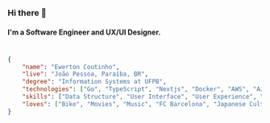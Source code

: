 ### Hi there 👋

#### I'm a Software Engineer and UX/UI Designer.

#

```JSON
{
    "name": "Ewerton Coutinho",
    "live": "João Pessoa, Paraíba, BR",
    "degree": "Information Systems at UFPB",
    "technologies": ["Go", "TypeScript", "Nextjs", "Docker", "AWS", "Azure"],
    "skills": ["Data Structure", "User Interface", "User Experience", "Microservices", "Responsive Web Design"],
    "loves": ["Bike", "Movies", "Music", "FC Barcelona", "Japanese Culture"]
}
```
